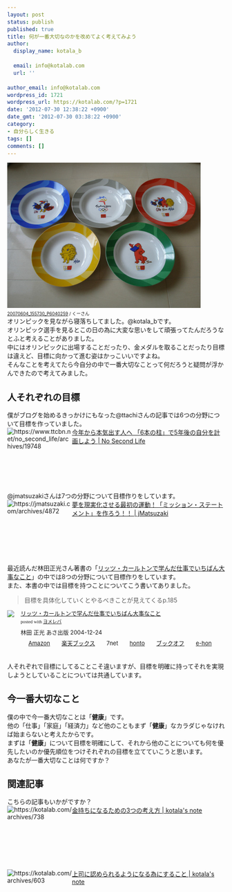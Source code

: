 ```yaml
---
layout: post
status: publish
published: true
title: 何が一番大切なのかを改めてよく考えてみよう
author:
  display_name: kotala_b

  email: info@kotalab.com
  url: ''

author_email: info@kotalab.com
wordpress_id: 1721
wordpress_url: https://kotalab.com/?p=1721
date: '2012-07-30 12:38:22 +0900'
date_gmt: '2012-07-30 03:38:22 +0900'
category:
- 自分らしく生きる
tags: []
comments: []
---
```

<p><a href="/wp-content/uploads/mission_120730.jpg" target="_blank"><img src="/wp-content/uploads/mission_120730.jpg" alt="" title="mission_120730" width="448" height="336" class="alignnone size-full wp-image-1728" /></a><br />
<span style="font-size:10px;"><a href="https://www.flickr.com/photos/ezakicoo/1178383190/" target="_blank">20070604_155730_P6040259</a> / くーさん</span><br />
オリンピックを見ながら寝落ちしてました。@kotala_bです。<br />
オリンピック選手を見るとこの日の為に大変な思いをして頑張ってたんだろうなとふと考えることがありました。<br />
中にはオリンピックに出場することだったり、金メダルを取ることだったり目標は違えど、目標に向かって進む姿はかっこいいですよね。<br />
そんなことを考えてたら今自分の中で一番大切なことって何だろうと疑問が浮かんできたので考えてみました。<br />
</p>
<!--more-->
<h2>人それぞれの目標</h2>
<p>僕がブログを始めるきっかけにもなった@ttachiさんの記事では6つの分野について目標を作っていました。<br />
<a href="https://www.ttcbn.net/no_second_life/archives/19748" target="_blank"><img src="https://capture.heartrails.com/150x130?https://www.ttcbn.net/no_second_life/archives/19748" alt="https://www.ttcbn.net/no_second_life/archives/19748" width="150" height="130" align="left" /></a><a href="https://www.ttcbn.net/no_second_life/archives/19748" target="_blank">今年から本気出す人へ 「6本の柱」で5年後の自分を計画しよう | No Second Life</a><br style="clear:both;" /><br />
@jmatsuzakiさんは7つの分野について目標作りをしています。<br />
<a href="https://jmatsuzaki.com/archives/4872" target="_blank"><img src="https://capture.heartrails.com/150x130?https://jmatsuzaki.com/archives/4872" alt="https://jmatsuzaki.com/archives/4872" width="150" height="130" align="left" /></a><a href="https://jmatsuzaki.com/archives/4872" target="_blank">夢を現実化させる最初の運動！「ミッション・ステートメント」を作ろう！！ | jMatsuzaki</a><br style="clear:both;" /><br />
最近読んだ林田正光さん著書の「<a href="https://www.amazon.co.jp/exec/obidos/asin/4860630793/same-22/" rel="nofollow" name="booklink" target="_blank">リッツ・カールトンで学んだ仕事でいちばん大事なこと</a>」の中では8つの分野について目標作りをしています。<br />
また、本書の中では目標を持つことについてこう書いてありました。</p>
<blockquote><p>目標を具体化していくとやるべきことが見えてくるp.185</p></blockquote>
<div class="booklink-box" style="text-align:left;padding-bottom:20px;font-size:small;/zoom: 1;overflow: hidden;">
<div class="booklink-image" style="float:left;margin:0 15px 10px 0;"><a href="https://www.amazon.co.jp/exec/obidos/asin/4860630793/same-22/" name="booklink" rel="nofollow" target="_blank"><img src="https://images-fe.ssl-images-amazon.com/images/I/41E5FC1CMFL._SL160_.jpg" style="border: none;" /></a></div>
<div class="booklink-info" style="line-height:120%;/zoom: 1;overflow: hidden;">
<div class="booklink-name" style="margin-bottom:10px;line-height:120%"><a href="https://www.amazon.co.jp/exec/obidos/asin/4860630793/same-22/" rel="nofollow" name="booklink" target="_blank">リッツ・カールトンで学んだ仕事でいちばん大事なこと</a>
<div class="booklink-powered-date" style="font-size:8pt;margin-top:5px;font-family:verdana;line-height:120%">posted with <a href="https://yomereba.com" target="_blank">ヨメレバ</a></div>
</div>
<div class="booklink-detail" style="margin-bottom:5px;">林田 正光 あさ出版 2004-12-24    </div>
<div class="booklink-link2" style="margin-top:10px;">
<div class="shoplinkamazon" style="display:inline;margin-right:5px;background: url('https://img.yomereba.com/tam_y.gif') 0 0 no-repeat;padding: 2px 0 2px 18px;white-space: nowrap;"><a href="https://www.amazon.co.jp/exec/obidos/asin/4860630793/same-22/" rel="nofollow" target="_blank" title="アマゾン" >Amazon</a></div>
<div class="shoplinkrakuten" style="display:inline;margin-right:5px;background: url('https://img.yomereba.com/tam_y.gif') 0 -50px no-repeat;padding: 2px 0 2px 18px;white-space: nowrap;"><a href="https://hb.afl.rakuten.co.jp/hgc/0fa7afc8.bbfc196a.0fa7afc9.d56c38f1/?pc=http%3A%2F%2Fbooks.rakuten.co.jp%2Frb%2F1742001%2F%3Fscid%3Daf_ich_link_urltxt%26m%3Dhttp%3A%2F%2Fm.rakuten.co.jp%2Fev%2Fbook%2F" rel="nofollow" target="_blank" title="楽天ブックス" >楽天ブックス</a></div>
<div class="shoplinkseven" style="display:inline;margin-right:5px;background: url('https://img.yomereba.com/tam_y.gif') 0 -100px no-repeat;padding: 2px 0 2px 18px;white-space: nowrap;"><span class="removed_link" title="click.linksynergy.com/fs-bin/click?id=d2yYUp776R4&amp;subid=&amp;offerid=197738.1&amp;type=10&amp;tmpid=1787&amp;RD_PARM1=http%253A%252F%252Fwww.7netshopping.jp%252Fbooks%252Fsearch_result%252F%253Fctgy%253Dbooks%2526code%253D4860630793">7net</span></div>
<div class="shoplinkbk1" style="display:inline;margin-right:5px;background: url('https://img.yomereba.com/tam_y.gif') 0 -150px no-repeat;padding: 2px 0 2px 18px;white-space: nowrap;"><a href="https://ck.jp.ap.valuecommerce.com/servlet/referral?sid=2967684&pid=881104827&vc_url=http%3A%2F%2Fhonto.jp%2Fnetstore%2Fsearch_021_104860630793.html%3Fsrchf%3D1%26srchGnrNm%3D1" target="_blank" title="bk1" >honto</a></div>
<div class="shoplinkbookoff" style="display:inline;margin-right:5px;background: url('https://img.yomereba.com/tam_y.gif') 0 -200px no-repeat;padding: 2px 0 2px 18px;white-space: nowrap;"><a href="https://click.linksynergy.com/fs-bin/click?id=d2yYUp776R4&subid=&offerid=169505.1&type=10&tmpid=3677&RD_PARM1=http%253A%252F%252Fwww.bookoffonline.co.jp%252Fdisplay%252FL001%252Cbg%253D12%252Cq%253D9784860630799" rel="nofollow" target="_blank" title="ブックオフオンライン" >ブックオフ</a></div>
<div class="shoplinkehon" style="display:inline;margin-right:5px;background: url('https://img.yomereba.com/tam_y.gif') 0 -250px no-repeat;padding: 2px 0 2px 18px;white-space: nowrap;"><a href="https://ck.jp.ap.valuecommerce.com/servlet/referral?sid=2967684&pid=881104827&vc_url=http%3A%2F%2Fwww.e-hon.ne.jp%2Fbec%2FSA%2FDetail%3FrefISBN%3D4860630793" target="_blank" title="e-hon" >e-hon</a></div>
</div>
</div>
<div class="booklink-footer" style="clear: left"></div>
</div>
<p>人それぞれで目標にしてることこそ違いますが、目標を明確に持ってそれを実現しようとしていることについては共通しています。</p>
<h2>今一番大切なこと</h2>
<p>僕の中で今一番大切なことは「<strong>健康</strong>」です。<br />
他の「仕事」「家庭」「経済力」など他のこともまず「<strong>健康</strong>」なカラダじゃなければ始まらないと考えたからです。<br />
まずは「<strong>健康</strong>」について目標を明確にして、それから他のことについても何を優先したいのか優先順位をつけそれぞれの目標を立てていこうと思います。<br />
あなたが一番大切なことは何ですか？</p>
<section id="rele">
<h2>関連記事</h2>
<p>こちらの記事もいかがですか？<br />
<a href="/books-how-rich-people-think" target="_blank"><img src="https://capture.heartrails.com/150x130?https://kotalab.com/archives/738" alt="https://kotalab.com/archives/738" width="150" height="130" align="left" /></a><a href="/books-how-rich-people-think" target="_blank">金持ちになるための3つの考え方 | kotala's note</a><br style="clear:both;" /><br />
<a href="/20gene-to-do" target="_blank"><img src="https://capture.heartrails.com/150x130?https://kotalab.com/archives/603" alt="https://kotalab.com/archives/603" width="150" height="130" align="left" /></a><a href="/20gene-to-do" target="_blank">上司に認められるようになる為にすること | kotala's note</a><br style="clear:both;" /><br />
</section>
